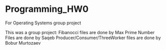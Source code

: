 # Programming_HW0
For Operating Systems group project

This was a group project: 
   Fibanocci files are done by Max
   Prime Number Files are done by Saqeb
   Producer/Consumer/ThreeWorker files are done by Bobur Murtozaev
